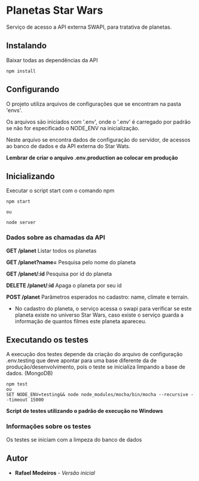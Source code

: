 # Planetas Star Wars

Serviço de acesso a API externa SWAPI, para tratativa de planetas.

## Instalando
Baixar todas as dependências da API

```
npm install
```

## Configurando

O projeto utiliza arquivos de configurações que se encontram na pasta 'envs'.

Os arquivos são iniciados com '.env', onde o '.env' é carregado por padrão se não for especificado o NODE_ENV na inicialização.

Neste arquivo se encontra dados de configuração do servidor, de acessos ao banco de dados e da API externa do Star Wats.

__Lembrar de criar o arquivo .env.production ao colocar em produção__

## Inicializando

Executar o script start com o comando npm

```
npm start

ou

node server
```

### Dados sobre as chamadas da API

__GET /planet__
Listar todos os planetas

__GET /planet?name=__
Pesquisa pelo nome do planeta

__GET /planet/:id__
Pesquisa por id do planeta

__DELETE /planet/:id__
Apaga o planeta por seu id

__POST /planet__
Parâmetros esperados no cadastro: name, climate e terrain.

* No cadastro do planeta, o serviço acessa o swapi para verificar se este planeta existe no universo Star Wars, caso existe o serviço guarda a informação de quantos filmes este planeta apareceu.


## Executando os testes

A execução dos testes depende da criação do arquivo de configuração .env.testing que deve apontar para uma base diferente da de produção/desenvolvimento, pois o teste se inicializa limpando a base de dados. (MongoDB)

```
npm test
ou
SET NODE_ENV=testing&& node node_modules/mocha/bin/mocha --recursive --timeout 15000
```

__Script de testes utilizando o padrão de execução no Windows__


### Informações sobre os testes

Os testes se iniciam com a limpeza do banco de dados


## Autor

* **Rafael Medeiros** - *Versão inicial*
